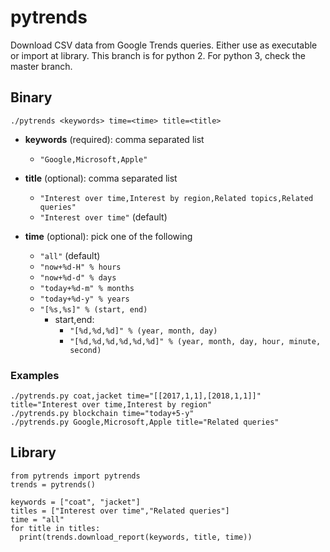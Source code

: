 # pytrends

Download CSV data from Google Trends queries. Either use as executable or import at library. This branch is for python 2. For python 3, check the master branch.

## Binary
```
./pytrends <keywords> time=<time> title=<title>
```

 * **keywords** (required): comma separated list
   - `"Google,Microsoft,Apple"`
 
 * **title** (optional): comma separated list
   - `"Interest over time,Interest by region,Related topics,Related queries"`
   - `"Interest over time"` (default)
 
 * **time** (optional): pick one of the following
   - `"all"` (default)
   - `"now+%d-H" % hours`
   - `"now+%d-d" % days`
   - `"today+%d-m" % months`
   - `"today+%d-y" % years`
   - `"[%s,%s]" % (start, end)`
     - start,end: 
       - `"[%d,%d,%d]" % (year, month, day)`
       - `"[%d,%d,%d,%d,%d,%d]" % (year, month, day, hour, minute, second)`

### Examples
```
./pytrends.py coat,jacket time="[[2017,1,1],[2018,1,1]]" title="Interest over time,Interest by region"
./pytrends.py blockchain time="today+5-y"
./pytrends.py Google,Microsoft,Apple title="Related queries"
```

## Library

```
from pytrends import pytrends
trends = pytrends()

keywords = ["coat", "jacket"]
titles = ["Interest over time","Related queries"]
time = "all"
for title in titles:
  print(trends.download_report(keywords, title, time))
```
